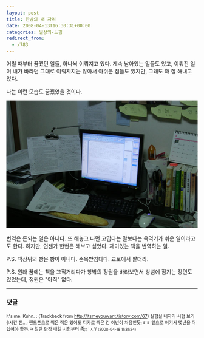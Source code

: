```yaml
---
layout: post
title: 한밤의 내 자리
date: 2008-04-13T16:30:31+00:00
categories: 일상의-느낌
redirect_from:
  - /783
---
```


어릴 때부터 꿈꿨던 일들, 하나씩 이뤄지고 있다. 계속 남아있는 일들도 있고, 이뤄진 일이 내가 바라던 그대로 이뤄지지는 않아서 아쉬운 점들도 있지만, 그래도 꽤 잘 해내고 있다.

나는 이런 모습도 꿈꿨었을 것이다.

![ ](/assets/media/uploads_1_hk12.jpg)

번역은 돈되는 일은 아니다. 또 해놓고 나면 고맙다는 말보다는 욕먹기가 쉬운 일이라고도 한다. 하지만, 언젠가 한번은 해보고 싶었다. 재미있는 책을 번역하는 일.

P.S. 책상위의 빵은 빵이 아니다. 손목받침대다. 교보에서 팔더라.

P.S. 원래 꿈에는 책을 끄적거리다가 창밖의 정원을 바라보면서 상념에 잠기는 장면도 있었는데, 정원은 "아직" 없다.

* * *

### 댓글



<!--- cmt:1149 --->
<!--- mail: --->
<!--- parent:0 --->

<small class=comment>it's me. Kuhn. : <!-- ping:1149 ---> (Trackback from <a href='http://itsmeyouwant.tistory.com/67'>http://itsmeyouwant.tistory.com/67</a>) 실험실 내자리 시험 보기 6시간 전...; 핸드폰으로 찍은 적은 있어도 디카로 찍은 건 이번이 처음인듯;ㅎㅎ 앞으로 여기서 몇년을 더 있어야 할까.ㅋ 일단 당장 내일 시험부터 좀;; 'ㅅ'/ <small>(2008-04-18 11:31:24)</small></small>

